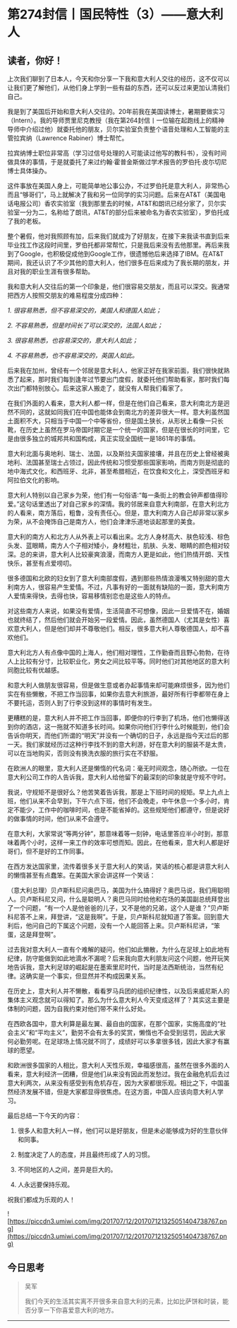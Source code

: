 # 第274封信丨国民特性（3）——意大利人

## 读者，你好！

上次我们聊到了日本人，今天和你分享一下我和意大利人交往的经历，这不仅可以让我们更了解他们，从他们身上学到一些有益的东西，还可以反过来更加认清我们自己。

我是到了美国后开始和意大利人交往的。20年前我在美国读博士，暑期要做实习（Intern）。我的导师贾里尼克教授（我在第264封信丨一位输在起跑线上的精神导师中介绍过他）就委托他的朋友，贝尔实验室负责整个语音处理和人工智能的主管拉宾纳（Lawrence Rabiner）博士帮忙。

拉宾纳博士职位非常高（学习过信号处理的人可能读过他写的教科书），没有时间做具体的事情，于是就委托了来过约翰·霍普金斯做过学术报告的罗伯托·皮尓切尼博士具体操办。

这件事放在美国人身上，可能简单地公事公办，不过罗伯托是意大利人，非常热心而且“够哥们”，马上就解决了我和另一位同学的实习问题。后来在AT&T（美国电话电报公司）香农实验室（我到那里去的时候，AT&T和朗讯已经分家了，贝尔实验室一分为二，名称给了朗讯，AT&T的部分后来被命名为香农实验室），罗伯托成了我的老板。

整个暑假，他对我照顾有加，后来我们就成为了好朋友，在接下来我读书直到后来毕业找工作这段时间里，罗伯托都非常帮忙，只是我后来没有去他那里。再后来我到了Google，也积极促成他到Google工作，很遗憾他后来选择了IBM。在AT&T期间，我还认识了不少其他的意大利人，他们很多在后来成为了我长期的朋友，并且对我的职业生涯有很多帮助。

我和意大利人交往后的第一个印象是，他们很容易交朋友，而且可以深交。我通常把西方人按照交朋友的难易程度分成四种：

 *1. 很容易熟悉，但不容易深交的，美国人和德国人如此；*

 *2. 不容易熟悉，但是时间长了可以深交的，法国人如此；*

 *3. 很容易熟悉，也容易深交的，意大利人如此；*

 *4. 不容易熟悉，也不容易深交的，英国人如此。*

后来我在加州，曾经有一个邻居是意大利人，他家正好在我家前面，我们很快就熟悉了起来，那时我们每到逢年过节要出门度假，就委托他们帮助看家，那时我们每次出门都特别放心。后来这家人搬走了，就没有人帮我们看家了。

在我们外面的人看来，意大利人都一样，但是在他们自己看来，意大利南北方是迥然不同的，这就如同我们在中国也能体会到南北方的差异很大一样。意大利虽然国土面积不大，只相当于中国一个中等省份，但是国土狭长，从形状上看像一只长靴，在历史上虽然在罗马帝国时期它是一个统一的国家，但是在很长的时间里，它是由很多独立的城邦共和国构成，真正实现全国统一是1861年的事情。

意大利北面与奥地利、瑞士、法国，以及斯拉夫国家接壤，并且在历史上曾经被奥地利、法国甚至瑞士占领过，因此传统和习惯受那些国家影响，而南方则是彻底的地中海式文化，和西班牙、北非，甚至希腊相近，在饮食和文化上，深受西班牙和阿拉伯文化的影响。

意大利人特别以自己家乡为荣，他们有一句俗语∶“每一条街上的教会钟声都值得珍爱。”这句话里透出了对自己家乡的深情。我的邻居来自意大利南部，在意大利北方的人看来，南方落后，粗鲁，没有责任心。但是，意大利南方人自己却非常以家乡为荣，从不会掩饰自己是南方人，他们会津津乐道地谈起那里的美食。

意大利的南方人和北方人从外表上可以看出来。北方人身材高大、肤色较浅、棕色头发、蓝眼睛，南方人个子相对矮小，身材粗壮，肌肤、头发、眼睛的颜色相对较深。总的来讲，意大利人比较豪爽浪漫，而南方人更是如此，他们热情开朗、天性快乐，甚至有点爱唠叨。

很多德国和北欧的妇女到了意大利南部度假，遇到那些热情浪漫嘴又特别甜的意大利南方人，很容易产生爱情。不过，凡事有好的一面就有缺陷的一面，意大利南方人爱情来得快，去得也快，容易移情别恋也是这些人的特点。

对这些南方人来说，如果没有爱情，生活简直不可想像，因此一旦爱情不在，婚姻也就终结了，然后他们就会开始另一段爱情。因此，虽然德国人（尤其是女性）喜欢意大利人，但是他们却并不尊敬他们。相反，很多意大利人尊敬德国人，却不喜欢他们。

意大利北方人有点像中国的上海人，他们相对理性，工作勤奋而且野心勃勃，在待人上比较有分寸，比较职业化，男女之间比较平等。同时他们对其他地区的意大利同胞比较有优越感。

和意大利人做朋友很容易，但是做生意或者办起事情来却可能麻烦很多，因为他们实在有些懒散，不把工作当回事，如果你去意大利旅游，最好所有行李都带在身上不要托运，否则人到了行李没到这样的事情时有发生。

更糟糕的是，意大利人并不把工作当回事，即便你的行李到了机场，他们也懒得送到你的酒店，这一拖就不知道多长时间。如果你问他们行李什么时候能到，他们会告诉你明天，而他们所谓的“明天”并没有一个确切的日子，永远是指今天过后的那一天。我们家就经历过这种行李找不到的意大利游，好在意大利的服装不是太贵，可以在当地购买，否则没有换洗衣服的旅行实在不舒服。

在欧洲人的眼里，意大利人还是懒惰的代名词：毫无时间观念，随心所欲。一位在意大利公司工作的人告诉我，意大利人给他留下的最深刻的印象就是守规不守时。

我说，守规矩不是很好么？他苦笑着告诉我，那是上下班时间的规矩。早上九点上班，他们从来不会早到，下午六点下班，他们不会晚走，中午休息一个多小时，肯定不能少，工作中的咖啡时间，也是不能省掉的。这些规矩他们都遵守，但是说好的做事情的时间，他们从来不会遵守。

在意大利，大家常说“等两分钟”，那意味着等一刻钟，电话里答应半小时到，那意味着两个小时，这样一来工作的效率可想而知。因此，在他看来，意大利人都是好哥们，但不是好的工作同事。

在西方发达国家里，流传着很多关于意大利人的笑话，笑话的核心都是讲意大利人的懒惰甚至有点蠢笨。在美国大家会讲这样一个笑话：

（意大利总理）贝卢斯科尼问奥巴马，美国为什么搞得好？奥巴马说，我们用聪明人。贝卢斯科尼又问，什么是聪明人？奥巴马同时给他和在场的美国副总统拜登出了一个问题，“有一个人是他爸爸的儿子，又不是他的兄弟，这个人是谁？”贝卢斯科尼答不上来，拜登讲，“这是我啊”。于是，贝卢斯科尼就知道了答案。回到意大利后，他问自己的下属这个问题，没有一个人能回答上来。贝卢斯科尼讲，“笨蛋，这是拜登啊”。

过去我对意大利人一直有个难解的疑问，他们如此懒散，为什么在足球上如此地有纪律，防守能做到如此地滴水不漏呢？后来我向意大利朋友问这个问题，他开玩笑地告诉我，意大利足球的崛起是在墨索里尼时代，当时是法西斯统治，当然有纪律。这确实是一个事实，但显然并不构成因果关系。

在历史上，意大利人并不懒散，看看罗马兵团的组织纪律性，以及后来威尼斯人的集体主义观念就可以得知了。那么为什么意大利人今天变成这样了？其实这主要是体制的问题，因为自我约束对他们带不来什么好处。

在西欧各国中，意大利算是最左翼、最自由的国家，在那个国家，实施高度的“社会主义”和“平均主义”，勤劳不会有太多的奖赏，懒惰也不会受到惩罚，因此大家何必勤劳呢。在足球场上情况就不同了，成绩好可以多拿很多钱，因此大家才有赢球的愿望。

和欧洲很多国家的人相比，意大利人天性乐观，幸福感很高，虽然在很多外面的人看来，意大利经济一团糟，但是他们从来没有因此而发愁过。我在金融危机后去过意大利两次，从来没有感受到有危机存在，因为大家都很乐观。相比之下，中国虽然经济发展不错，但是大家都显得很焦虑。在这方面，中国人应该向意大利人学习。

最后总结一下今天的内容：

1. 很多人和意大利人一样，他们可以是好朋友，但是未必能够成为好的生意伙伴和同事。

2. 制度决定了人的态度，并且最终形成了人的习惯。

3. 不同地区的人之间，差异是巨大的。

4. 人永远要保持乐观。

祝我们都成为乐观的人！

![https://piccdn3.umiwi.com/img/201707/12/201707121325051404738767.png](https://piccdn3.umiwi.com/img/201707/12/201707121325051404738767.png)

## 今日思考

> 吴军
> 
> 我们今天的生活其实离不开很多来自意大利的元素，比如比萨饼和时装，能否分享一下你喜爱意大利的地方。

---
